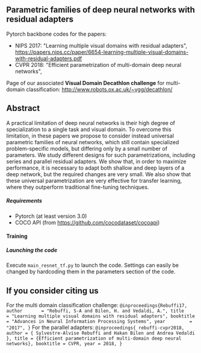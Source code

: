 ## Parametric families of deep neural networks with residual adapters

Pytorch backbone codes for the papers:
- NIPS 2017: "Learning multiple visual domains with residual adapters", https://papers.nips.cc/paper/6654-learning-multiple-visual-domains-with-residual-adapters.pdf
- CVPR 2018: "Efficient parametrization of multi-domain deep neural networks", 

Page of our associated **Visual Domain Decathlon challenge** for multi-domain classification: http://www.robots.ox.ac.uk/~vgg/decathlon/

## Abstract 

A practical limitation of deep neural networks is their high degree of specialization to a single task and visual domain.
To overcome this limitation, in these papers we propose to consider instead universal parametric families of neural
networks, which still contain specialized problem-specific models, but differing only by a small number of parameters.
We study different designs for such parametrizations, including
series and parallel residual adapters. We show that, in order to maximize performance, it is necessary
to adapt both shallow and deep layers of a deep network,
but the required changes are very small. We also show that
these universal parametrization are very effective for transfer
learning, where they outperform traditional fine-tuning
techniques.

##### Requirements
- Pytorch (at least version 3.0)
- COCO API (from https://github.com/cocodataset/cocoapi)

#### Training

##### Launching the code
Execute ``main_resnet_tf.py`` to launch the code. Settings can easily be changed by hardcoding them in the parameters section of the code.

## If you consider citing us

For the multi domain classification challenge:
``
        @inproceedings{Rebuffi17,
          author       = "Rebuffi, S-A and Bilen, H. and Vedaldi, A.",
          title        = "Learning multiple visual domains with residual adapters",
          booktitle    = "Advances in Neural Information Processing Systems",
          year         = "2017",
        }
``
For the parallel adapters:
``
    @inproceedings{ rebuffi-cvpr2018,
       author = { Sylvestre-Alvise Rebuffi and Hakan Bilen and Andrea Vedaldi },
       title = {Efficient parametrization of multi-domain deep neural networks},
       booktitle = CVPR,
       year = 2018,
    }
``
